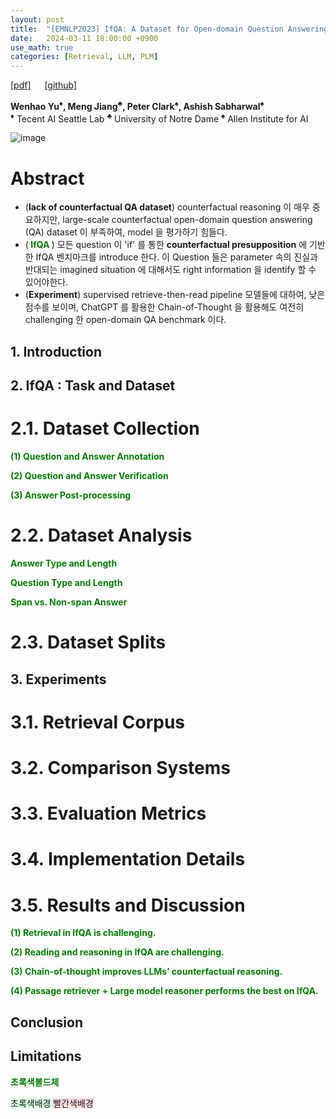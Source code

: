```yaml
---
layout: post
title:  "[EMNLP2023] IfQA: A Dataset for Open-domain Question Answeringunder Counterfactual Presuppositions"
date:   2024-03-11 18:00:00 +0900
use_math: true
categories: [Retrieval, LLM, PLM]
---
```


[[pdf]](https://aclanthology.org/2023.emnlp-main.515.pdf) &emsp;
[[github]](https://allenai.org/data/ifqa)

**Wenhao Yu<sup>♦</sup>, Meng Jiang<sup>♣</sup>, Peter Clark<sup>♠</sup>, Ashish Sabharwal<sup>♠</sup>**
<br><sup>♦</sup> Tecent AI Seattle Lab <sup>♣</sup> University of Notre Dame <sup>♠</sup> Allen Institute for AI &emsp;

![image](https://github.com/yong1-kim/yong1-kim.github.io/assets/42200027/dc04e304-b2b0-44e5-8293-aee477bbaa0e)

# Abstract
- (**lack of counterfactual QA dataset**) counterfactual reasoning 이 매우 중요하지만, large-scale counterfactual open-domain question answering (QA) dataset 이 부족하여, model 을 평가하기 힘들다.
- (<span style='color:green;font-weight:bold'> IfQA </span>) 모든 question 이 'if' 를 통한 **counterfactual presupposition** 에 기반한 IfQA 벤치마크를 introduce 한다. 이 Question 들은 parameter 속의 진실과 반대되는 imagined situation 에 대해서도 right information 을 identify 할 수 있어야한다.
- (**Experiment**) supervised retrieve-then-read pipeline 모델들에 대하여, 낮은 점수를 보이며, ChatGPT 를 활용한 Chain-of-Thought 을 활용해도 여전히 challenging 한 open-domain QA benchmark 이다.

## 1. Introduction

## 2. IfQA : Task and Dataset
# 2.1. Dataset Collection
<span style='color:green;font-weight:bold'> (1) Question and Answer Annotation </span>
<br>

<span style='color:green;font-weight:bold'> (2) Question and Answer Verification </span>
<br>

<span style='color:green;font-weight:bold'> (3) Answer Post-processing </span>
<br>


# 2.2. Dataset Analysis
<span style='color:green;font-weight:bold'> Answer Type and Length </span>
<br>


<span style='color:green;font-weight:bold'> Question Type and Length </span>
<br>

<span style='color:green;font-weight:bold'> Span vs. Non-span Answer </span>
<br>



# 2.3. Dataset Splits

## 3. Experiments
# 3.1. Retrieval Corpus

# 3.2. Comparison Systems

# 3.3. Evaluation Metrics

# 3.4. Implementation Details

# 3.5. Results and Discussion
<span style='color:green;font-weight:bold'> (1) Retrieval in IfQA is challenging. </span>
<br>

<span style='color:green;font-weight:bold'> (2) Reading and reasoning in IfQA are challenging. </span>
<br>

<span style='color:green;font-weight:bold'> (3) Chain-of-thought improves LLMs’ counterfactual reasoning. </span>
<br>

<span style='color:green;font-weight:bold'> (4) Passage retriever + Large model reasoner
performs the best on IfQA. </span>
<br>

## Conclusion

## Limitations





<span style='color:green;font-weight:bold'> 초록색볼드체 </span>

<span style='background-color: #dcffe4'> 초록색배경 </span>
<span style='background-color: #ffdce0'> 빨간색배경 </span>
